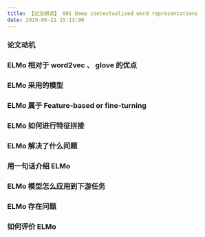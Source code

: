 ```yaml
---
title: 【论文研读】 001 Deep contextualized word representations
date: 2019-06-21 15:13:00
---
```




### 论文动机


### ELMo 相对于 word2vec 、 glove 的优点


### ELMo 采用的模型


### ELMo 属于  Feature-based or fine-turning


### ELMo 如何进行特征拼接


### ELMo 解决了什么问题


### 用一句话介绍 ELMo


### ELMo 模型怎么应用到下游任务


### ELMo 存在问题


### 如何评价 ELMo
